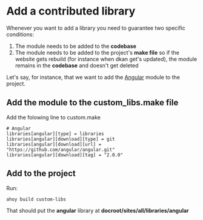 # Add a contributed library

Whenever you want to add a library you need to guarantee two specific conditions:

1. The module needs to be added to the **codebase**
2. The module needs to be added to the project's **make file** so if the website gets rebuild (for instance when dkan get's updated), the module remains in the **codebase** and doesn't get deleted

Let's say, for instance, that we want to add the [Angular](https://github.com/angular/angular) module to the project.

## Add the module to the custom_libs.make file
Add the folowing line to custom.make
```
# Angular
libraries[angular][type] = libraries
libraries[angular][download][type] = git
libraries[angular][download][url] = "https://github.com/angular/angular.git"
libraries[angular][download][tag] = "2.0.0"
```
## Add to the project
Run:
```
ahoy build custom-libs
```
That should put the **angular** library at **docroot/sites/all/libraries/angular**
